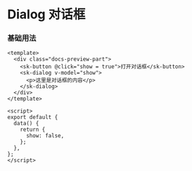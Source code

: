 # Dialog 对话框

### 基础用法

<DialogBasic />

```vue
<template>
  <div class="docs-preview-part">
    <sk-button @click="show = true">打开对话框</sk-button>
    <sk-dialog v-model="show">
      <p>这里是对话框的内容</p>
    </sk-dialog>
  </div>
</template>

<script>
export default {
  data() {
    return {
      show: false,
    };
  },
};
</script>
```
